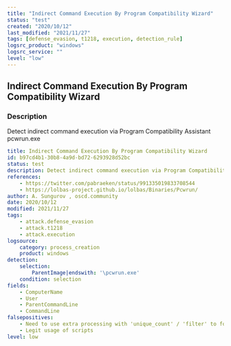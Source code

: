 ```yaml
---
title: "Indirect Command Execution By Program Compatibility Wizard"
status: "test"
created: "2020/10/12"
last_modified: "2021/11/27"
tags: [defense_evasion, t1218, execution, detection_rule]
logsrc_product: "windows"
logsrc_service: ""
level: "low"
---
```


## Indirect Command Execution By Program Compatibility Wizard

### Description

Detect indirect command execution via Program Compatibility Assistant pcwrun.exe

```yml
title: Indirect Command Execution By Program Compatibility Wizard
id: b97cd4b1-30b8-4a9d-bd72-6293928d52bc
status: test
description: Detect indirect command execution via Program Compatibility Assistant pcwrun.exe
references:
    - https://twitter.com/pabraeken/status/991335019833708544
    - https://lolbas-project.github.io/lolbas/Binaries/Pcwrun/
author: A. Sungurov , oscd.community
date: 2020/10/12
modified: 2021/11/27
tags:
    - attack.defense_evasion
    - attack.t1218
    - attack.execution
logsource:
    category: process_creation
    product: windows
detection:
    selection:
        ParentImage|endswith: '\pcwrun.exe'
    condition: selection
fields:
    - ComputerName
    - User
    - ParentCommandLine
    - CommandLine
falsepositives:
    - Need to use extra processing with 'unique_count' / 'filter' to focus on outliers as opposed to commonly seen artifacts
    - Legit usage of scripts
level: low

```
